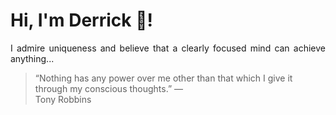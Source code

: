 # Hi, I'm Derrick 👋!
<p align="justify">I admire uniqueness and believe that a clearly focused mind can achieve anything...</p> 
<!-- #quote-start -->
<blockquote>&ldquo;Nothing has any power over me other than that which I give it through my conscious thoughts.&rdquo; &mdash; <footer>Tony Robbins</footer></blockquote>
<!-- #quote-end -->
